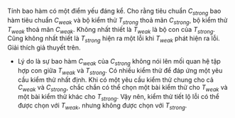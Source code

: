 Tính bao hàm có một điểm yếu đáng kể. Cho rằng tiêu chuẩn *C<sub>strong</sub>* bao hàm tiêu chuẩn *C<sub>weak</sub>* và bộ kiểm thử *T<sub>strong</sub>* thoả mãn *C<sub>strong</sub>*, bộ kiểm thử *T<sub>weak</sub>* thoả mãn *C<sub>weak</sub>*. Không nhất thiết là *T<sub>weak</sub>* là bộ con của *T<sub>strong</sub>*. Cũng không nhất thiết là *T<sub>strong</sub>* hiện ra một lỗi khi *T<sub>weak</sub>* phát hiện ra lỗi. Giải thích giả thuyết trên.

* Lý do là sự bao hàm *C<sub>weak</sub>* của *C<sub>strong</sub>* không nói lên mối quan hệ tập hợp con giữa *T<sub>weak</sub>* và *T<sub>strong</sub>*. Có nhiều kiểm thử để đáp ứng một yêu cầu kiểm thử nhất định. Khi có một yêu cầu kiểm thử chung cho cả *C<sub>weak</sub>* và *C<sub>strong</sub>*, chắc chắn có thể chọn một bài kiểm thử cho *T<sub>weak</sub>* và một bài kiểm thử khác cho *T<sub>strong</sub>*. Vậy nên, kiểm thử tiết lộ lỗi có thể được chọn với *T<sub>weak</sub>*, nhưng không được chọn với *T<sub>strong</sub>*.